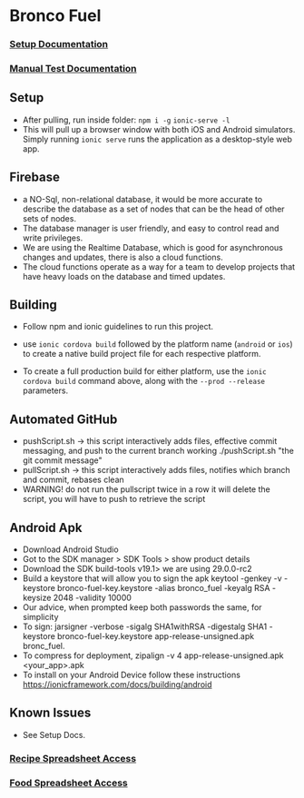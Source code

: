 # Bronco Fuel

### [Setup Documentation](https://docs.google.com/document/d/1no3_boTWDg3TmVCAs5MlSsOi85rqgbfbDmeNilEhXHI/edit?usp=sharing)

### [Manual Test Documentation](https://docs.google.com/document/d/1SEqOCs096Gtt8I0I5kdrrX61ftj3SWmi7e_63U6zKWs/edit?usp=sharing)

## Setup
- After pulling, run inside folder:
`npm i -g`
`ionic-serve -l`
- This will pull up a browser window with both iOS and Android simulators. Simply running `ionic serve` runs the application as a desktop-style web app.
## Firebase
- a NO-Sql, non-relational database, it would be more accurate to describe the database as a set of nodes that can be the head of other sets of nodes.
- The database manager is user friendly, and easy to control read and write privileges.
- We are using the Realtime Database, which is good for asynchronous changes and updates, there is also a cloud functions.
- The cloud functions operate as a way for a team to develop projects that have heavy loads on the database and timed updates.
## Building

- Follow npm and ionic guidelines to run this project. 
- use `ionic cordova build` followed by the platform name (`android` or `ios`) to create a native build project file for each respective platform.

- To create a full production build for either platform, use the `ionic cordova build` command above, along with the `--prod --release` parameters.

## Automated GitHub
   - pushScript.sh -> this script interactively adds files, effective commit messaging, and push to the current branch working
      ./pushScript.sh "the git commit message"
   - pullScript.sh -> this script interactively adds files, notifies which branch and commit, rebases clean
   - WARNING! do not run the pullscript twice in a row it will delete the script, you will have to push to retrieve the script

## Android Apk
   - Download Android Studio
   - Got to the SDK manager > SDK Tools > show product details
   - Download the SDK build-tools v19.1> we are using 29.0.0-rc2
   - Build a keystore that will allow you to sign the apk
      keytool -genkey -v -keystore bronco-fuel-key.keystore -alias bronco_fuel -keyalg RSA -keysize 2048 -validity 10000
   - Our advice, when prompted keep both passwords the same, for simplicity
   - To sign:
         jarsigner -verbose -sigalg SHA1withRSA -digestalg SHA1 -keystore bronco-fuel-key.keystore app-release-unsigned.apk bronc_fuel.
   - To compress for deployment, 
      zipalign -v 4 app-release-unsigned.apk <your_app>.apk
   - To install on your Android Device follow these instructions
        https://ionicframework.com/docs/building/android
        
       
## Known Issues
- See Setup Docs.

### [Recipe Spreadsheet Access](https://docs.google.com/spreadsheets/d/1Mq1VMv3s3y7RVxYli8dbiSiJllthyyfrsqME3C-3eAw/edit?usp=sharing)

### [Food Spreadsheet Access](https://docs.google.com/spreadsheets/d/1YYhiSgtEh3QdEvazxbTcN9OujIMVK6KiGh8KfM7eUZY/edit?usp=sharing)

